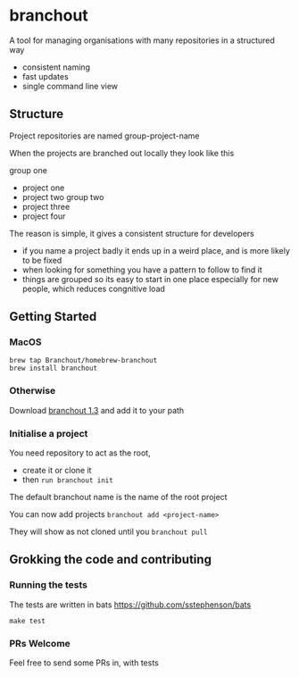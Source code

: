 # branchout

A tool for managing organisations with many repositories in a structured way

* consistent naming
* fast updates
* single command line view

## Structure

Project repositories are named group-project-name

When the projects are branched out locally they look like this

group one
- project one
- project two
group two
- project three
- project four

The reason is simple, it gives a consistent structure for developers
* if you name a project badly it ends up in a weird place, and is more likely to be fixed
* when looking for something you have a pattern to follow to find it
* things are grouped so its easy to start in one place especially for new people, which reduces congnitive load

## Getting Started

### MacOS

```
brew tap Branchout/homebrew-branchout
brew install branchout
```

### Otherwise

Download [branchout 1.3](https://github.com/Branchout/branchout/blob/v1.3/branchout) and add it to your path


### Initialise a project

You need repository to act as the root, 
* create it or clone it
* then ```run branchout init```

The default branchout name is the name of the root project

You can now add projects
```branchout add <project-name>```

They will show as not cloned until you ```branchout pull```

## Grokking the code and contributing

### Running the tests

The tests are written in bats https://github.com/sstephenson/bats

```make test```

### PRs Welcome

Feel free to send some PRs in, with tests

